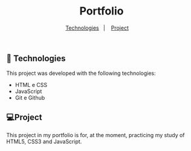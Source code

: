 <h1 align="center">Portfolio </h1>


<p align="center">
  <a href="#-technologies">Technologies</a>&nbsp;&nbsp;&nbsp;|&nbsp;&nbsp;&nbsp;
  <a href="#-project">Project</a>&nbsp;&nbsp;&nbsp;&nbsp;&nbsp;&nbsp;
</p>

<p align="center">
</p>

<br>

<p align="center">
</p>

## 🚀 Technologies

This project was developed with the following technologies:

- HTML e CSS
- JavaScript 
- Git e Github

## 💻Project

This project in my portfolio is for, at the moment, practicing my study of HTML5, CSS3 and JavaScript.

